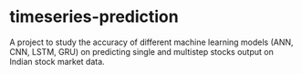 # timeseries-prediction
A project to study the accuracy of different machine learning models (ANN, CNN, LSTM, GRU) on
predicting single and multistep stocks output on Indian stock market data.